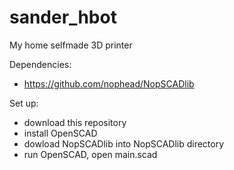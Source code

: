 # sander_hbot
My home selfmade 3D printer

Dependencies:
- https://github.com/nophead/NopSCADlib

Set up:
- download this repository 
- install OpenSCAD
- dowload NopSCADlib into NopSCADlib directory
- run OpenSCAD, open main.scad
